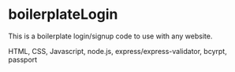 # boilerplateLogin
This is a boilerplate login/signup code to use with any website.

HTML,
CSS,
Javascript,
node.js,
express/express-validator,
bcyrpt,
passport
